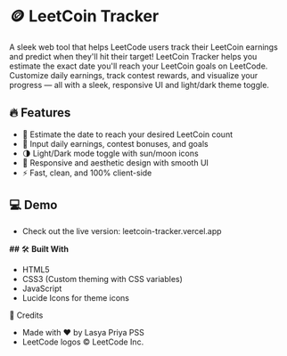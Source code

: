 # 🪙 LeetCoin Tracker

A sleek web tool that helps LeetCode users track their LeetCoin earnings and predict when they'll hit their target!
LeetCoin Tracker helps you estimate the exact date you'll reach your LeetCoin goals on LeetCode. 
Customize daily earnings, track contest rewards, and visualize your progress — all with a sleek, responsive UI and light/dark theme toggle.

## 🔥 Features

- 📅 Estimate the date to reach your desired LeetCoin count
- 🎯 Input daily earnings, contest bonuses, and goals
- 🌗 Light/Dark mode toggle with sun/moon icons
- 🎨 Responsive and aesthetic design with smooth UI
- ⚡ Fast, clean, and 100% client-side

## 💻 Demo

- Check out the live version:   leetcoin-tracker.vercel.app

**##** 🛠️ **Built With**
- HTML5
- CSS3 (Custom theming with CSS variables)
- JavaScript
- Lucide Icons for theme icons


🤝 Credits
- Made with ❤️ by Lasya Priya PSS
- LeetCode logos © LeetCode Inc.
